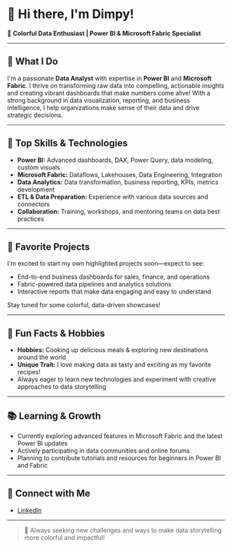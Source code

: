 # 👋 Hi there, I'm Dimpy!

🎨 **Colorful Data Enthusiast | Power BI & Microsoft Fabric Specialist**

---

## 💼 What I Do

I'm a passionate **Data Analyst** with expertise in **Power BI** and **Microsoft Fabric**. I thrive on transforming raw data into compelling, actionable insights and creating vibrant dashboards that make numbers come alive! With a strong background in data visualization, reporting, and business intelligence, I help organizations make sense of their data and drive strategic decisions.

---

## 🌟 Top Skills & Technologies

- **Power BI:** Advanced dashboards, DAX, Power Query, data modeling, custom visuals
- **Microsoft Fabric:** Dataflows, Lakehouses, Data Engineering, Integration
- **Data Analytics:** Data transformation, business reporting, KPIs, metrics development
- **ETL & Data Preparation:** Experience with various data sources and connectors
- **Collaboration:** Training, workshops, and mentoring teams on data best practices

---

## 🚀 Favorite Projects

I'm excited to start my own highlighted projects soon—expect to see:
- End-to-end business dashboards for sales, finance, and operations
- Fabric-powered data pipelines and analytics solutions
- Interactive reports that make data engaging and easy to understand

Stay tuned for some colorful, data-driven showcases!

---

## 🎉 Fun Facts & Hobbies

- **Hobbies:** Cooking up delicious meals & exploring new destinations around the world
- **Unique Trait:** I love making data as tasty and exciting as my favorite recipes!
- Always eager to learn new technologies and experiment with creative approaches to data storytelling

---

## 📚 Learning & Growth

- Currently exploring advanced features in Microsoft Fabric and the latest Power BI updates
- Actively participating in data communities and online forums
- Planning to contribute tutorials and resources for beginners in Power BI and Fabric

---

## 🔗 Connect with Me

- [LinkedIn](https://www.linkedin.com/in/dimpykumari/)

---

> 🌈 Always seeking new challenges and ways to make data storytelling more colorful and impactful!
